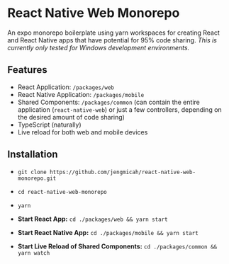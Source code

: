 # React Native Web Monorepo

An expo monorepo boilerplate using yarn workspaces for creating React and React Native apps that have potential for 95% code sharing. _This is currently only tested for Windows development environments._

## Features

- React Application: `/packages/web`
- React Native Application: `/packages/mobile`
- Shared Components: `/packages/common` (can contain the entire application (`react-native-web`) or just a few controllers, depending on the desired amount of code sharing)
- TypeScript (naturally)
- Live reload for both web and mobile devices

## Installation

- `git clone https://github.com/jengmicah/react-native-web-monorepo.git`
- `cd react-native-web-monorepo`
- `yarn`

- **Start React App:** `cd ./packages/web && yarn start`
- **Start React Native App:** `cd ./packages/mobile && yarn start`
- **Start Live Reload of Shared Components:** `cd ./packages/common && yarn watch`
